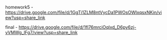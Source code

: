 homework5 - https://drive.google.com/file/d/1GgTi1ZLM8ntVycDa1PWOsOWIxqsxNKin/view?usp=share_link

final - https://drive.google.com/file/d/1fl76mrciOqlxd_D6py6zj-vVMWg_lFg7/view?usp=share_link
